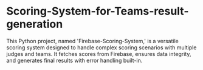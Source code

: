 # Scoring-System-for-Teams-result-generation
This Python project, named 'Firebase-Scoring-System,' is a versatile scoring system designed to handle complex scoring scenarios with multiple judges and teams. It fetches scores from Firebase, ensures data integrity, and generates final results with error handling built-in.
